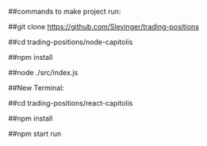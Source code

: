##commands to make project run:

##git clone https://github.com/Slevinger/trading-positions

##cd trading-positions/node-capitolis

##npm install

##node ./src/index.js

##New Terminal:

##cd trading-positions/react-capitolis

##npm install

##npm start run
